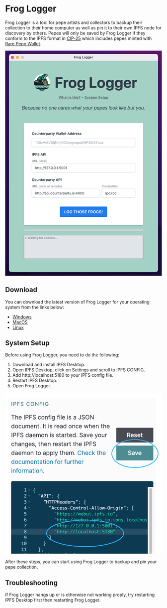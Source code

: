 # Frog Logger

Frog Logger is a tool for pepe artists and collectors to backup their collection to their home computer as well as pin it to their own IPFS node for discovery by others. Pepes will only be saved by Frog Logger if they conform to the IPFS format in [CIP-25](https://github.com/CounterpartyXCP/cips/blob/master/cip-0025.md#ipfs-format) which includes pepes minted with [Rare Pepe Wallet](https://rarepepewallet.wtf/).

![screenshot](./public/screenshot-1.png)


## Download
You can download the latest version of Frog Logger for your operating system from the links below:

- [Windows](./release/Frog-Logger-Setup-1.0.0.exe)
- [MacOS](./release/Frog-Logger-1.0.0.dmg)
- [Linux](./release/Frog-Logger-1.0.0.AppImage)

## System Setup

Before using Frog Logger, you need to do the following:

1. Download and install IPFS Desktop.
2. Open IPFS Desktop, click on Settings and scroll to IPFS CONFIG.
3. Add http://localhost:5180 to your IPFS config file.
4. Restart IPFS Desktop.
5. Open Frog Logger.

![IPFS Config Screen](./src/assets/ipfs-config-screen.png)

After these steps, you can start using Frog Logger to backup and pin your pepe collection.

## Troubleshooting

If Frog Logger hangs up or is otherwise not working proply, try restarting IPFS Desktop first then restarting Frog Logger.
